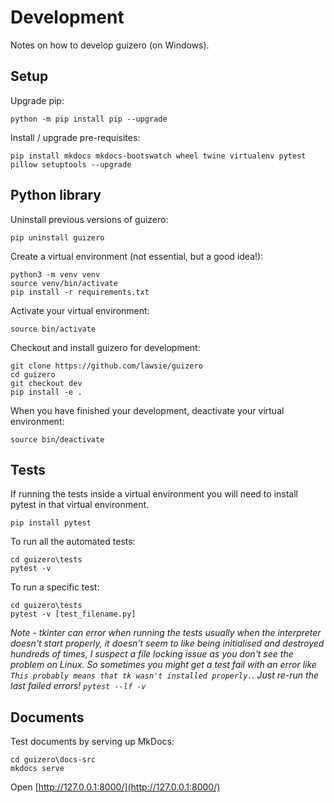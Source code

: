 # Development

Notes on how to develop guizero (on Windows).

## Setup

Upgrade pip:

```
python -m pip install pip --upgrade
```

Install / upgrade pre-requisites:

```
pip install mkdocs mkdocs-bootswatch wheel twine virtualenv pytest pillow setuptools --upgrade
```

## Python library

Uninstall previous versions of guizero: 

```
pip uninstall guizero
```

Create a virtual environment (not essential, but a good idea!):

```
python3 -m venv venv
source venv/bin/activate
pip install -r requirements.txt
```

Activate your virtual environment:

```
source bin/activate
```

Checkout and install guizero for development:

```
git clone https://github.com/lawsie/guizero
cd guizero
git checkout dev
pip install -e .
```

When you have finished your development, deactivate your virtual environment:

```
source bin/deactivate
```

## Tests

If running the tests inside a virtual environment you will need to install pytest in that virtual environment.

```
pip install pytest
```

To run all the automated tests:

```
cd guizero\tests
pytest -v
```

To run a specific test:

```
cd guizero\tests
pytest -v [test_filename.py]
```

_Note - tkinter can error when running the tests usually when the interpreter doesn't start properly, it doesn't seem to like being initialised and destroyed hundreds of times, I suspect a file locking issue as you don't see the problem on Linux. So sometimes you might get a test fail with an error like `This probably means that tk wasn't installed properly.`. Just re-run the last failed errors! `pytest --lf -v`_

## Documents

Test documents by serving up MkDocs:

```
cd guizero\docs-src
mkdocs serve
```

Open [http://127.0.0.1:8000/](http://127.0.0.1:8000/)
